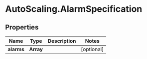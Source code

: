 # AutoScaling.AlarmSpecification

## Properties

Name | Type | Description | Notes
------------ | ------------- | ------------- | -------------
**alarms** | **Array** |  | [optional] 


